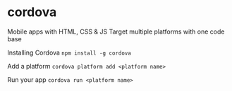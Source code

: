 # cordova
Mobile apps with HTML, CSS &amp; JS  Target multiple platforms with one code base

Installing Cordova `npm install -g cordova`

Add a platform `cordova platform add <platform name>`

Run your app `cordova run <platform name>`
